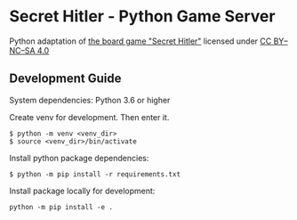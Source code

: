 # Secret Hitler - Python Game Server

Python adaptation of [the board game "Secret Hitler"](https://www.secrethitler.com/) licensed under [CC BY–NC–SA 4.0](https://creativecommons.org/licenses/by-nc-sa/4.0/)

## Development Guide

System dependencies: Python 3.6 or higher

Create venv for development. Then enter it.
```
$ python -m venv <venv_dir>
$ source <venv_dir>/bin/activate
```

Install python package dependencies:
```
$ python -m pip install -r requirements.txt
```

Install package locally for development:
```
python -m pip install -e .
```
